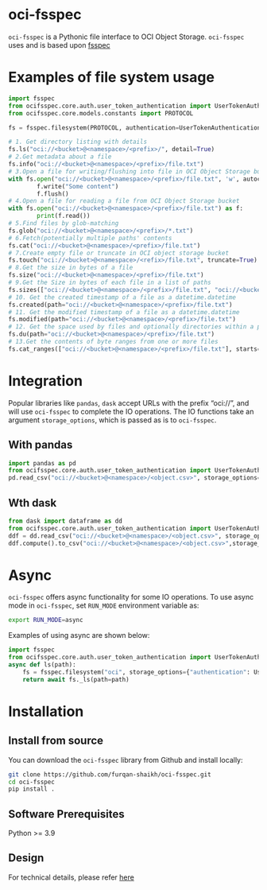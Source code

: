 # oci-fsspec
`oci-fsspec` is a Pythonic file interface to OCI Object Storage.
`oci-fsspec` uses and is based upon [fsspec](https://github.com/fsspec/filesystem_spec)

# Examples of file system usage
```python
import fsspec
from ocifsspec.core.auth.user_token_authentication import UserTokenAuthentication
from ocifsspec.core.models.constants import PROTOCOL

fs = fsspec.filesystem(PROTOCOL, authentication=UserTokenAuthentication())

# 1. Get directory listing with details
fs.ls("oci://<bucket>@<namespace>/<prefix>/", detail=True)
# 2.Get metadata about a file
fs.info("oci://<bucket>@<namespace>/<prefix>/file.txt")
# 3.Open a file for writing/flushing into file in OCI Object Storage bucket
with fs.open("oci://<bucket>@<namespace>/<prefix>/file.txt", 'w', autocommit=True) as f:
        f.write("Some content")
        f.flush()
# 4.Open a file for reading a file from OCI Object Storage bucket
with fs.open("oci://<bucket>@<namespace>/<prefix>/file.txt") as f:
        print(f.read())
# 5.Find files by glob-matching
fs.glob("oci://<bucket>@<namespace>/<prefix>/*.txt")
# 6.Fetch(potentially multiple paths' contents
fs.cat("oci://<bucket>@<namespace>/<prefix>/file.txt")
# 7.Create empty file or truncate in OCI object storage bucket
fs.touch("oci://<bucket>@<namespace>/<refix>/file.txt", truncate=True)
# 8.Get the size in bytes of a file
fs.size("oci://<bucket>@<namespace>/<prefix>/file.txt")
# 9.Get the Size in bytes of each file in a list of paths
fs.sizes(["oci://<bucket>@<namespace>/<prefix>/file.txt", "oci://<bucket>@<namespace>/<prefix>/file_2.txt"])
# 10. Get the created timestamp of a file as a datetime.datetime
fs.created(path="oci://<bucket>@<namespace>/<prefix>/file.txt")
# 11. Get the modified timestamp of a file as a datetime.datetime
fs.modified(path="oci://<bucket>@<namespace>/<prefix>/file.txt")
# 12. Get the space used by files and optionally directories within a path
fs.du(path="oci://<bucket>@<namespace>/<prefix>/file.txt")
# 13.Get the contents of byte ranges from one or more files
fs.cat_ranges(["oci://<bucket>@<namespace>/<prefix>/file.txt"], starts=[None, None, None],ends=[None, None, None], on_error="return")
```

# Integration
Popular libraries like `pandas`, `dask` accept URLs with the prefix “oci://”, and will use `oci-fsspec` to complete the IO operations.
The IO functions take an argument `storage_options`, which is passed as is to `oci-fsspec`. 

## With pandas
```python
import pandas as pd
from ocifsspec.core.auth.user_token_authentication import UserTokenAuthentication
pd.read_csv("oci://<bucket>@<namespace>/<object.csv>", storage_options={"authentication": UserTokenAuthentication()})
```
## Wth dask
```python
from dask import dataframe as dd
from ocifsspec.core.auth.user_token_authentication import UserTokenAuthentication
ddf = dd.read_csv("oci://<bucket>@<namespace>/<object.csv>", storage_options={"authentication": UserTokenAuthentication()})
ddf.compute().to_csv("oci://<bucket>@<namespace>/<object.csv>",storage_options={"authentication": UserTokenAuthentication()})
```

# Async
`oci-fsspec` offers async functionality for some IO operations.
To use async mode in `oci-fsspec`, set `RUN_MODE` environment variable as:
```bash
export RUN_MODE=async
```
Examples of using async are shown below:
```python
import fsspec
from ocifsspec.core.auth.user_token_authentication import UserTokenAuthentication
async def ls(path):
    fs = fsspec.filesystem("oci", storage_options={"authentication": UserTokenAuthentication()})
    return await fs._ls(path=path)
```

# Installation
## Install from source
You can download the `oci-fsspec` library from Github and install locally:
```bash
git clone https://github.com/furqan-shaikh/oci-fsspec.git
cd oci-fsspec
pip install .
```

## Software Prerequisites
Python >= 3.9

## Design
For technical details, please refer [here](./docs/README.md)





